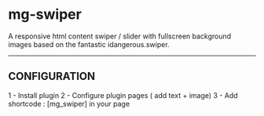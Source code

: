 # mg-swiper
A responsive html content swiper / slider with fullscreen background images based on the fantastic idangerous.swiper. 

----------------------------------------------
CONFIGURATION
----------------------------------------------

1 - Install plugin
2 - Configure plugin pages ( add text + image)
3 - Add shortcode : [mg_swiper] in your page
